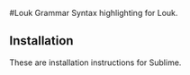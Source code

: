 #Louk Grammar
Syntax highlighting for Louk.

## Installation

These are installation instructions for Sublime.